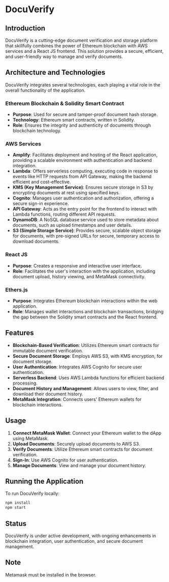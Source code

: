# DocuVerify

## Introduction
DocuVerify is a cutting-edge document verification and storage platform that skillfully combines the power of Ethereum blockchain with AWS services and a React JS frontend. This solution provides a secure, efficient, and user-friendly way to manage and verify documents.

## Architecture and Technologies
DocuVerify integrates several technologies, each playing a vital role in the overall functionality of the application.

### Ethereum Blockchain & Solidity Smart Contract
- **Purpose**: Used for secure and tamper-proof document hash storage.
- **Technology**: Ethereum smart contracts, written in Solidity.
- **Role**: Ensures the integrity and authenticity of documents through blockchain technology.

### AWS Services
- **Amplify**: Facilitates deployment and hosting of the React application, providing a scalable environment with authentication and backend integration.
- **Lambda**: Offers serverless computing, executing code in response to events like HTTP requests from API Gateway, making the backend efficient and cost-effective.
- **KMS (Key Management Service)**: Ensures secure storage in S3 by encrypting documents at rest using specified keys.
- **Cognito**: Manages user authentication and authorization, offering a secure sign-in experience.
- **API Gateway**: Acts as the entry point for the frontend to interact with Lambda functions, routing different API requests.
- **DynamoDB**: A NoSQL database service used to store metadata about documents, such as upload timestamps and user details.
- **S3 (Simple Storage Service)**: Provides secure, scalable object storage for documents, with pre-signed URLs for secure, temporary access to download documents.

### React JS
- **Purpose**: Creates a responsive and interactive user interface.
- **Role**: Facilitates the user's interaction with the application, including document upload, history viewing, and MetaMask connectivity.

### Ethers.js
- **Purpose**: Integrates Ethereum blockchain interactions within the web application.
- **Role**: Manages wallet interactions and blockchain transactions, bridging the gap between the Solidity smart contracts and the React frontend.

## Features
- **Blockchain-Based Verification**: Utilizes Ethereum smart contracts for immutable document verification.
- **Secure Document Storage**: Employs AWS S3, with KMS encryption, for document storage.
- **User Authentication**: Integrates AWS Cognito for secure user authentication.
- **Serverless Backend**: Uses AWS Lambda functions for efficient backend processing.
- **Document History and Management**: Allows users to view, filter, and download their document history.
- **MetaMask Integration**: Connects users' Ethereum wallets for blockchain interactions.

## Usage
1. **Connect MetaMask Wallet**: Connect your Ethereum wallet to the dApp using MetaMask.
2. **Upload Documents**: Securely upload documents to AWS S3.
3. **Verify Documents**: Utilize Ethereum smart contracts for document verification.
4. **Sign-In**: Use AWS Cognito for user authentication.
5. **Manage Documents**: View and manage your document history.

## Running the Application
To run DocuVerify locally:

```bash
npm install
npm start
```

## Status
DocuVerify is under active development, with ongoing enhancements in blockchain integration, user authentication, and secure document management.

## Note
Metamask must be installed in the browser.
